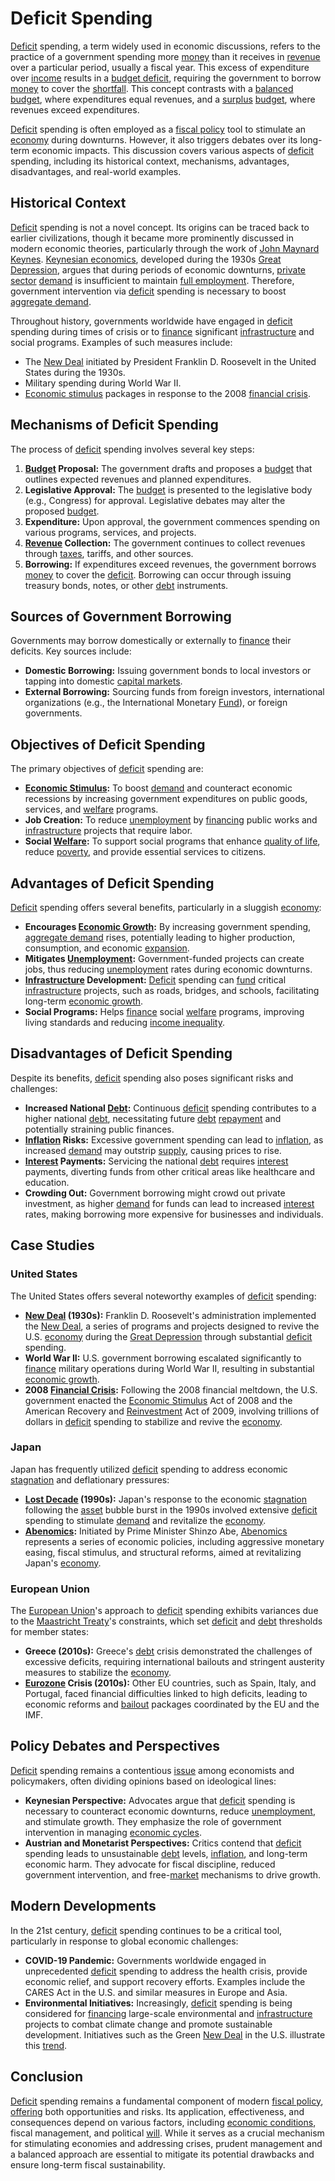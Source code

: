 # Deficit Spending

[Deficit](../d/deficit.md) spending, a term widely used in economic discussions, refers to the practice of a government spending more [money](../m/money.md) than it receives in [revenue](../r/revenue.md) over a particular period, usually a fiscal year. This excess of expenditure over [income](../i/income.md) results in a [budget deficit](../b/budget_deficit.md), requiring the government to borrow [money](../m/money.md) to cover the [shortfall](../s/shortfall.md). This concept contrasts with a [balanced budget](../b/balanced_budget.md), where expenditures equal revenues, and a [surplus](../s/surplus.md) [budget](../b/budget.md), where revenues exceed expenditures.

[Deficit](../d/deficit.md) spending is often employed as a [fiscal policy](../f/fiscal_policy.md) tool to stimulate an [economy](../e/economy.md) during downturns. However, it also triggers debates over its long-term economic impacts. This discussion covers various aspects of [deficit](../d/deficit.md) spending, including its historical context, mechanisms, advantages, disadvantages, and real-world examples.

## Historical Context

[Deficit](../d/deficit.md) spending is not a novel concept. Its origins can be traced back to earlier civilizations, though it became more prominently discussed in modern economic theories, particularly through the work of [John Maynard Keynes](../j/john_maynard_keynes.md). [Keynesian economics](../k/keynesian_economics_in_trading.md), developed during the 1930s [Great Depression](../g/great_depression.md), argues that during periods of economic downturns, [private sector](../p/private_sector.md) [demand](../d/demand.md) is insufficient to maintain [full employment](../f/full_employment.md). Therefore, government intervention via [deficit](../d/deficit.md) spending is necessary to boost [aggregate demand](../a/aggregate_demand.md).

Throughout history, governments worldwide have engaged in [deficit](../d/deficit.md) spending during times of crisis or to [finance](../f/finance.md) significant [infrastructure](../i/infrastructure.md) and social programs. Examples of such measures include:
- The [New Deal](../n/new_deal.md) initiated by President Franklin D. Roosevelt in the United States during the 1930s.
- Military spending during World War II.
- [Economic stimulus](../e/economic_stimulus.md) packages in response to the 2008 [financial crisis](../f/financial_crisis.md).

## Mechanisms of Deficit Spending

The process of [deficit](../d/deficit.md) spending involves several key steps:
1. **[Budget](../b/budget.md) Proposal:** The government drafts and proposes a [budget](../b/budget.md) that outlines expected revenues and planned expenditures.
2. **Legislative Approval:** The [budget](../b/budget.md) is presented to the legislative body (e.g., Congress) for approval. Legislative debates may alter the proposed [budget](../b/budget.md).
3. **Expenditure:** Upon approval, the government commences spending on various programs, services, and projects.
4. **[Revenue](../r/revenue.md) Collection:** The government continues to collect revenues through [taxes](../t/taxes.md), tariffs, and other sources. 
5. **Borrowing:** If expenditures exceed revenues, the government borrows [money](../m/money.md) to cover the [deficit](../d/deficit.md). Borrowing can occur through issuing treasury bonds, notes, or other [debt](../d/debt.md) instruments.

## Sources of Government Borrowing

Governments may borrow domestically or externally to [finance](../f/finance.md) their deficits. Key sources include:
- **Domestic Borrowing:** Issuing government bonds to local investors or tapping into domestic [capital markets](../c/capital_markets.md).
- **External Borrowing:** Sourcing funds from foreign investors, international organizations (e.g., the International Monetary [Fund](../f/fund.md)), or foreign governments.

## Objectives of Deficit Spending

The primary objectives of [deficit](../d/deficit.md) spending are:
- **[Economic Stimulus](../e/economic_stimulus.md):** To boost [demand](../d/demand.md) and counteract economic recessions by increasing government expenditures on public goods, services, and [welfare](../w/welfare.md) programs.
- **Job Creation:** To reduce [unemployment](../u/unemployment.md) by [financing](../f/financing.md) public works and [infrastructure](../i/infrastructure.md) projects that require labor.
- **Social [Welfare](../w/welfare.md):** To support social programs that enhance [quality of life](../q/quality_of_life.md), reduce [poverty](../p/poverty.md), and provide essential services to citizens.

## Advantages of Deficit Spending

[Deficit](../d/deficit.md) spending offers several benefits, particularly in a sluggish [economy](../e/economy.md):
- **Encourages [Economic Growth](../e/economic_growth.md):** By increasing government spending, [aggregate demand](../a/aggregate_demand.md) rises, potentially leading to higher production, consumption, and economic [expansion](../e/expansion.md).
- **Mitigates [Unemployment](../u/unemployment.md):** Government-funded projects can create jobs, thus reducing [unemployment](../u/unemployment.md) rates during economic downturns.
- **[Infrastructure](../i/infrastructure.md) Development:** [Deficit](../d/deficit.md) spending can [fund](../f/fund.md) critical [infrastructure](../i/infrastructure.md) projects, such as roads, bridges, and schools, facilitating long-term [economic growth](../e/economic_growth.md).
- **Social Programs:** Helps [finance](../f/finance.md) social [welfare](../w/welfare.md) programs, improving living standards and reducing [income inequality](../i/income_inequality.md).

## Disadvantages of Deficit Spending

Despite its benefits, [deficit](../d/deficit.md) spending also poses significant risks and challenges:
- **Increased National [Debt](../d/debt.md):** Continuous [deficit](../d/deficit.md) spending contributes to a higher national [debt](../d/debt.md), necessitating future [debt](../d/debt.md) [repayment](../r/repayment.md) and potentially straining public finances.
- **[Inflation](../i/inflation.md) Risks:** Excessive government spending can lead to [inflation](../i/inflation.md), as increased [demand](../d/demand.md) may outstrip [supply](../s/supply.md), causing prices to rise.
- **[Interest](../i/interest.md) Payments:** Servicing the national [debt](../d/debt.md) requires [interest](../i/interest.md) payments, diverting funds from other critical areas like healthcare and education.
- **Crowding Out:** Government borrowing might crowd out private investment, as higher [demand](../d/demand.md) for funds can lead to increased [interest](../i/interest.md) rates, making borrowing more expensive for businesses and individuals.

## Case Studies

### United States

The United States offers several noteworthy examples of [deficit](../d/deficit.md) spending:
- **[New Deal](../n/new_deal.md) (1930s):** Franklin D. Roosevelt's administration implemented the [New Deal](../n/new_deal.md), a series of programs and projects designed to revive the U.S. [economy](../e/economy.md) during the [Great Depression](../g/great_depression.md) through substantial [deficit](../d/deficit.md) spending.
- **World War II:** U.S. government borrowing escalated significantly to [finance](../f/finance.md) military operations during World War II, resulting in substantial [economic growth](../e/economic_growth.md).
- **2008 [Financial Crisis](../f/financial_crisis.md):** Following the 2008 financial meltdown, the U.S. government enacted the [Economic Stimulus](../e/economic_stimulus.md) Act of 2008 and the American Recovery and [Reinvestment](../r/reinvestment.md) Act of 2009, involving trillions of dollars in [deficit](../d/deficit.md) spending to stabilize and revive the [economy](../e/economy.md).

### Japan

Japan has frequently utilized [deficit](../d/deficit.md) spending to address economic [stagnation](../s/stagnation.md) and deflationary pressures:
- **[Lost Decade](../l/lost_decade.md) (1990s):** Japan's response to the economic [stagnation](../s/stagnation.md) following the [asset](../a/asset.md) bubble burst in the 1990s involved extensive [deficit](../d/deficit.md) spending to stimulate [demand](../d/demand.md) and revitalize the [economy](../e/economy.md).
- **[Abenomics](../a/abenomics.md):** Initiated by Prime Minister Shinzo Abe, [Abenomics](../a/abenomics.md) represents a series of economic policies, including aggressive monetary easing, fiscal stimulus, and structural reforms, aimed at revitalizing Japan's [economy](../e/economy.md).

### European Union

The [European Union](../e/european_union_(eu).md)'s approach to [deficit](../d/deficit.md) spending exhibits variances due to the [Maastricht Treaty](../m/maastricht_treaty.md)'s constraints, which set [deficit](../d/deficit.md) and [debt](../d/debt.md) thresholds for member states:
- **Greece (2010s):** Greece's [debt](../d/debt.md) crisis demonstrated the challenges of excessive deficits, requiring international bailouts and stringent austerity measures to stabilize the [economy](../e/economy.md).
- **[Eurozone](../e/eurozone.md) Crisis (2010s):** Other EU countries, such as Spain, Italy, and Portugal, faced financial difficulties linked to high deficits, leading to economic reforms and [bailout](../b/bailout.md) packages coordinated by the EU and the IMF.

## Policy Debates and Perspectives

[Deficit](../d/deficit.md) spending remains a contentious [issue](../i/issue.md) among economists and policymakers, often dividing opinions based on ideological lines:
- **Keynesian Perspective:** Advocates argue that [deficit](../d/deficit.md) spending is necessary to counteract economic downturns, reduce [unemployment](../u/unemployment.md), and stimulate growth. They emphasize the role of government intervention in managing [economic cycles](../e/economic_cycles.md).
- **Austrian and Monetarist Perspectives:** Critics contend that [deficit](../d/deficit.md) spending leads to unsustainable [debt](../d/debt.md) levels, [inflation](../i/inflation.md), and long-term economic harm. They advocate for fiscal discipline, reduced government intervention, and free-[market](../m/market.md) mechanisms to drive growth.

## Modern Developments

In the 21st century, [deficit](../d/deficit.md) spending continues to be a critical tool, particularly in response to global economic challenges:
- **COVID-19 Pandemic:** Governments worldwide engaged in unprecedented [deficit](../d/deficit.md) spending to address the health crisis, provide economic relief, and support recovery efforts. Examples include the CARES Act in the U.S. and similar measures in Europe and Asia.
- **Environmental Initiatives:** Increasingly, [deficit](../d/deficit.md) spending is being considered for [financing](../f/financing.md) large-scale environmental and [infrastructure](../i/infrastructure.md) projects to combat climate change and promote sustainable development. Initiatives such as the Green [New Deal](../n/new_deal.md) in the U.S. illustrate this [trend](../t/trend.md).

## Conclusion

[Deficit](../d/deficit.md) spending remains a fundamental component of modern [fiscal policy](../f/fiscal_policy.md), [offering](../o/offering.md) both opportunities and risks. Its application, effectiveness, and consequences depend on various factors, including [economic conditions](../e/economic_conditions.md), fiscal management, and political [will](../w/will.md). While it serves as a crucial mechanism for stimulating economies and addressing crises, prudent management and a balanced approach are essential to mitigate its potential drawbacks and ensure long-term fiscal sustainability.